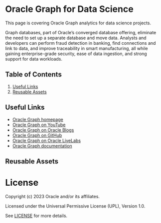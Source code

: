 # Oracle Graph for Data Science

This page is covering Oracle Graph analytics for data science projects.

Graph databases, part of Oracle’s converged database offering, eliminate the need to set up a separate database and move data. Analysts and developers can perform fraud detection in banking, find connections and link to data, and improve traceability in smart manufacturing, all while gaining enterprise-grade security, ease of data ingestion, and strong support for data workloads.

## Table of Contents
 
1. [Useful Links](#useful-links)
2. [Reusable Assets](#reusable-assets)

## Useful Links

- [Oracle Graph homepage](https://www.oracle.com/database/graph/)
- [Oracle Graph on YouTube](https://www.youtube.com/playlist?list=PL3ZqpALcm8HMR7nHRlpA2pXiUz99SMO5Z)
- [Oracle Graph on Oracle Blogs](https://blogs.oracle.com/search.html?q=graph)
- [Oracle Graph on GitHub](https://github.com/oracle-samples/pgx-samples)
- [Oracle Graph on Oracle LiveLabs](https://apexapps.oracle.com/pls/apex/f?p=133:100:2717775602397::::SEARCH:graph)
- [Oracle Graph documentation](https://docs.oracle.com/en/database/oracle/oracle-database/23/graph.html)

## Reusable Assets


# License

Copyright (c) 2023 Oracle and/or its affiliates.

Licensed under the Universal Permissive License (UPL), Version 1.0.

See [LICENSE](https://github.com/oracle-devrel/technology-engineering/blob/folder-structure/LICENSE) for more details.
